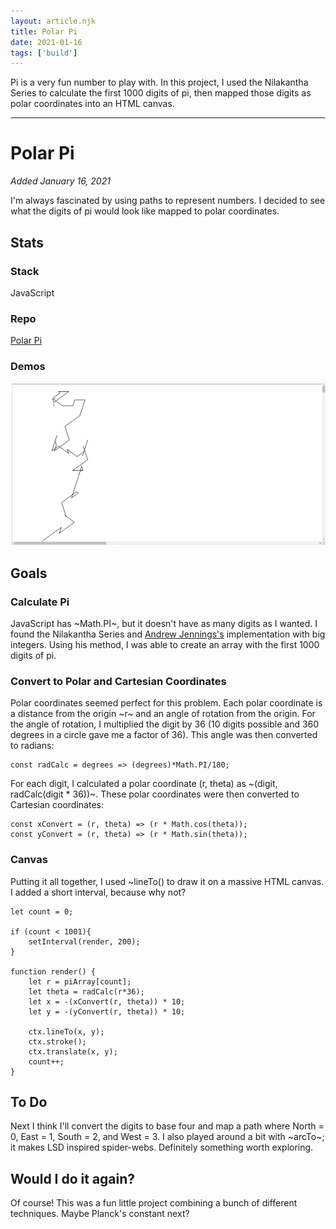 ```yaml
---
layout: article.njk
title: Polar Pi
date: 2021-01-16
tags: ['build']
---
```


Pi is a very fun number to play with. In this project, I used the Nilakantha Series to calculate the first 1000 digits of pi, then mapped those digits as polar coordinates into an HTML canvas.

<!-- excerpt -->

---
# Polar Pi

*Added January 16, 2021*

I'm always fascinated by using paths to represent numbers. I decided to see what the digits of pi would look like mapped to polar coordinates.

## Stats

### Stack

JavaScript<br>

### Repo

[Polar Pi](https://github.com/ekelseya/polar-pi)

### Demos

<img src="/img/polar-pi.png" loading="lazy" alt="A screenshot of Polar Pi" />

## Goals

### Calculate Pi

JavaScript has ~Math.PI~, but it doesn't have as many digits as I wanted. I found the Nilakantha Series and [Andrew Jennings's](http://ajennings.net/blog/a-million-digits-of-pi-in-9-lines-of-javascript.html) implementation with big integers. Using his method, I was able to create an array with the first 1000 digits of pi.

### Convert to Polar and Cartesian Coordinates

Polar coordinates seemed perfect for this problem. Each polar coordinate is a distance from the origin ~r~ and an angle of rotation from the origin. For the angle of rotation, I multiplied the digit by 36 (10 digits possible and 360 degrees in a circle gave me a factor of 36). This angle was then converted to radians:

    const radCalc = degrees => (degrees)*Math.PI/180;

For each digit, I calculated a polar coordinate (r, theta) as ~(digit, radCalc(digit * 36))~. These polar coordinates were then converted to Cartesian coordinates:

    const xConvert = (r, theta) => (r * Math.cos(theta));
    const yConvert = (r, theta) => (r * Math.sin(theta));

### Canvas

Putting it all together, I used ~lineTo() to draw it on a massive HTML canvas. I added a short interval, because why not?

    let count = 0;

    if (count < 1001){
        setInterval(render, 200);
    }

    function render() {
        let r = piArray[count];
        let theta = radCalc(r*36);
        let x = -(xConvert(r, theta)) * 10;
        let y = -(yConvert(r, theta)) * 10;

        ctx.lineTo(x, y);
        ctx.stroke();
        ctx.translate(x, y);
        count++;
    }

## To Do

Next I think I'll convert the digits to base four and map a path where North = 0, East = 1, South = 2, and West = 3. I also played around a bit with ~arcTo~; it makes LSD inspired spider-webs. Definitely something worth exploring.

## Would I do it again?

Of course! This was a fun little project combining a bunch of different techniques. Maybe Planck's constant next?